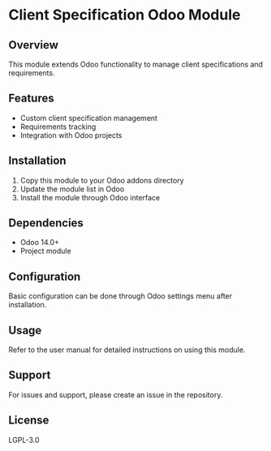 # Client Specification Odoo Module

## Overview
This module extends Odoo functionality to manage client specifications and requirements.

## Features
- Custom client specification management
- Requirements tracking
- Integration with Odoo projects

## Installation
1. Copy this module to your Odoo addons directory
2. Update the module list in Odoo
3. Install the module through Odoo interface

## Dependencies
- Odoo 14.0+
- Project module

## Configuration
Basic configuration can be done through Odoo settings menu after installation.

## Usage
Refer to the user manual for detailed instructions on using this module.

## Support
For issues and support, please create an issue in the repository.

## License
LGPL-3.0